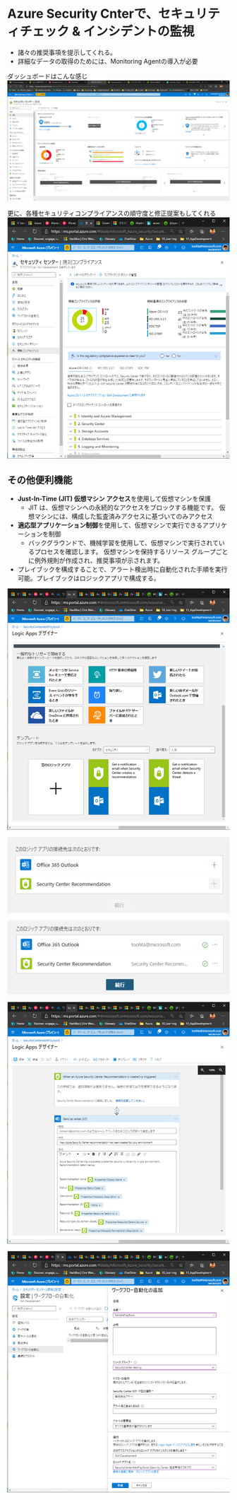 # Azure Security Cnterで、セキュリティチェック & インシデントの監視


- 諸々の推奨事項を提示してくれる。
- 詳細なデータの取得のためには、Monitoring Agentの導入が必要

ダッシュボードはこんな感じ
![picture 11](images/57dec5a61b05858e4bfbf1c025e71ac446ec6b39f843777eb08f0ed175983f4b.png)  

更に、各種セキュリティコンプライアンスの順守度と修正提案もしてくれる  
![picture 12](images/6113d0733de778a9638392555df0d8ccb2028af2231ebe58d807962eed3c9749.png)  

## その他便利機能

- **Just-In-Time (JIT) 仮想マシン アクセス**を使用して仮想マシンを保護
  - JIT は、仮想マシンへの永続的なアクセスをブロックする機能です。 仮想マシンには、構成した監査済みアクセスに基づいてのみアクセス
- **適応型アプリケーション制御**を使用して、仮想マシンで実行できるアプリケーションを制御
  - バックグラウンドで、機械学習を使用して、仮想マシンで実行されているプロセスを確認します。 仮想マシンを保持するリソース グループごとに例外規則が作成され、推奨事項が示されます。
- プレイブックを構成することで、アラート検出時に自動化された手順を実行可能。プレイブックはロジックアプリで構成する。

![picture 13](images/5203616fa13fb3891b635e5df33bdaa001d7c2ac17b688137eb3ac857e09a681.png)  

![picture 14](images/8abff62caaf7ae7fbcc118d0c584d3ad501276fffccf85f43e3ddc5773609063.png)  

![picture 15](images/060978f8190147c856e7539f849a42c47caaef71134b06ebbfffe14821fb0658.png)  

![picture 16](images/de4fd83d458cefa5e3d657699c3bb5353adea87e7d86a3ec07eab2c32e974d2c.png)  

![picture 17](images/4535110a5dac25cd2c7bcaf1fa84c2133c131e2b97e8c654e5a8200f567584cd.png)  

